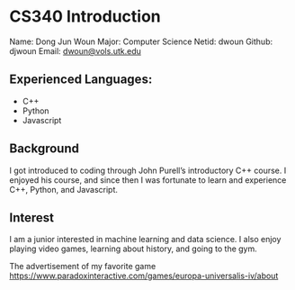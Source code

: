 # CS340 Introduction
Name: Dong Jun Woun
Major: Computer Science
Netid: dwoun
Github: djwoun
Email: dwoun@vols.utk.edu

## Experienced Languages: 
- C++
- Python
- Javascript

## Background
I got introduced to coding through John Purell’s introductory C++ course. I enjoyed his course, and since then I was fortunate to learn and experience C++, Python, and Javascript.

## Interest
I am a junior interested in machine learning and data science. I also enjoy playing video games, learning about history, and going to the gym.

The advertisement of my favorite game
https://www.paradoxinteractive.com/games/europa-universalis-iv/about